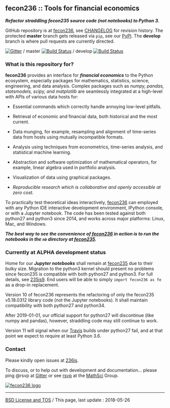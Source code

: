 ## fecon236 :: Tools for financial economics

***Refactor straddling fecon235 source code (not notebooks) to Python 3.***

GitHub repository is at [fecon236], see [CHANGELOG] for revision history.
The protected **master** branch gets released via `pip`, see our [PyPI].
The **develop** branch is where pull requests are currently directed.

[![Gitter](https://badges.gitter.im/MathSci/fecon236.svg)](https://gitter.im/MathSci/fecon236?utm_source=badge&utm_medium=badge&utm_campaign=pr-badge&utm_content=badge) / master [![Build Status](https://travis-ci.org/MathSci/fecon236.svg?branch=master)](https://travis-ci.org/MathSci/fecon236) / develop [![Build Status](https://travis-ci.org/MathSci/fecon236.svg?branch=develop)](https://travis-ci.org/MathSci/fecon236)


### What is this repository for?

**fecon236** provides an interface for ***financial economics*** to the Python
ecosystem, especially packages for mathematics, statistics, science,
engineering, and data analysis.
Complex packages such as *numpy, pandas, statsmodels, scipy, and matplotlib*
are seamlessly integrated at a high-level with APIs of various data hosts for:

- Essential commands which correctly handle annoying low-level pitfalls.

- Retrieval of economic and financial data, both historical and the most current. 

- Data munging, for example, resampling and alignment of time-series data
  from hosts using mutually incompatible formats.

- Analysis using techniques from econometrics, time-series analysis,
  and statistical machine learning.

- Abstraction and software optimization of mathematical operators,
  for example, linear algebra used in portfolio analysis.

- Visualization of data using graphical packages. 

- *Reproducible research which is collaborative and openly accessible
  at zero cost.*

To practically test theoretical ideas interactively,
[fecon236] can employed with any Python IDE interactive development
environment, IPython console, or with a Jupyter notebook.
The code has been tested against both python27 and python3 since 2014,
and works across major platforms: Linux, Mac, and Windows.

***The best way to see the convenience of [fecon236] in action is to
run the notebooks in the `nb` directory at [fecon235].***


### Currently at ALPHA development status

Home for our ***Jupyter notebooks*** shall remain at [fecon235]
due to their bulky size.
Migration to the python3 kernel should present no problems
since fecon235 is compatible with both python27 and python3.
For full details, see [235is9].
End users will be able to simply `import fecon236 as fe`
as a drop-in replacement.

Version 10 of fecon236 represents the refactoring of only the fecon235
v5.18.0312 library code (not the Jupyter notebooks).
It shall maintain compatibility with both python27 and python34.
 
After 2019-01-01, our official support for python27 will discontinue
(like numpy and pandas), however, straddling code may still
continue to work.
 
Version 11 will signal when our [Travis] builds under python27 fail,
and at that point we expect to require at least Python 3.6.


### Contact 

Please kindly open issues at [236is].

To discuss, or to help out with development and documentation...
please ping @rsvp at [Gitter] or see [rsvp] at the [MathSci] Group.

[![fecon236 logo](https://git.io/fecon236-px200.png)](https://github.com/MathSci/fecon236)

---

[BSD License and TOS][236li] / This page, last update : 2018-05-26

[rsvp]: https://rsvp.github.com "Adriano, lead developer"
[MathSci]: https://github.com/MathSci "Mathematical Sciences Group"
[Gitter]: https://gitter.im/MathSci/fecon236 "MathSci at Gitter"
[235is9]: https://github.com/rsvp/fecon235/issues/9 "fecon235 issue 9"
[fecon235]: https://github.com/rsvp/fecon235 "fecon235 repository"
[fecon236]: https://github.com/MathSci/fecon236 "fecon236 repository"
[CHANGELOG]: https://git.io/236log "fecon236 Change Log"
[236li]: https://git.io/236li "fecon236 BSD License and TOS"
[236is]: https://git.io/236is "fecon236 issues"
[Travis]: https://travis-ci.org/MathSci/fecon236 "fecon236 at Travis CI"
[PyPI]: https://pypi.org/project/fecon236 "fecon236 at PyPI"
